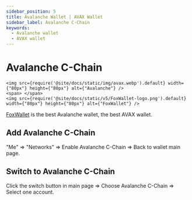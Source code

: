 ```yaml
---
sidebar_position: 5
title: Avalanche Wallet | AVAX Wallet
sidebar_label: Avalanche C-Chain
keywords:
  - Avalanche wallet
  - AVAX wallet
---
```


# Avalanche C-Chain
```mdx-code-block
<img src={require('@site/docs/static/img/avax.webp').default} width={"80px"} height={"80px"} alt={"Avalanche"} />
<span> </span>
<img src={require('@site/docs/static/v5/FoxWallet-logo.png').default} width={"80px"} height={"80px"} alt={"FoxWallet"} />
```
[FoxWallet](https://foxwallet.com) is the best Avalanche wallet, the best AVAX wallet.

## Add Avalanche C-Chain

"Me" => "Networks" => Enable Avalanche C-Chain => Back to wallet main page.

## Switch to Avalanche C-Chain

Click the switch button in main page => Choose Avalanche C-Chain => Select one account.